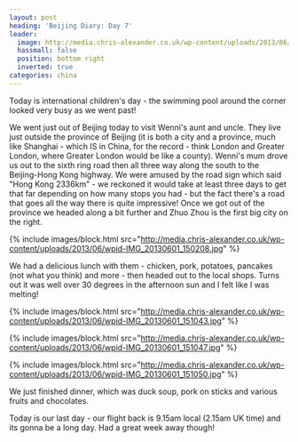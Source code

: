 ```yaml
---
layout: post
heading: 'Beijing Diary: Day 7'
leader:
  image: http://media.chris-alexander.co.uk/wp-content/uploads/2013/06/wpid-IMG_20130601_143902.jpg
  hassmall: false
  position: bottom right
  inverted: true
categories: china
---
```


Today is international children's day - the swimming pool around the corner looked very busy as we went past!

We went just out of Beijing today to visit Wenni's aunt and uncle. They live just outside the province of Beijing (it is both a city and a province, much like Shanghai - which IS in China, for the record - think London and Greater London, where Greater London would be like a county). Wenni's mum drove us out to the sixth ring road then all three way along the south to the Beijing-Hong Kong highway. We were amused by the road sign which said "Hong Kong 2336km" - we reckoned it would take at least three days to get that far depending on how many stops you had - but the fact there's a road that goes all the way there is quite impressive! Once we got out of the province we headed along a bit further and Zhuo Zhou is the first big city on the right.

{% include images/block.html src="http://media.chris-alexander.co.uk/wp-content/uploads/2013/06/wpid-IMG_20130601_150208.jpg" %}

We had a delicious lunch with them - chicken, pork, potatoes, pancakes (not what you think) and more - then headed out to the local shops. Turns out it was well over 30 degrees in the afternoon sun and I felt like I was melting!

{% include images/block.html src="http://media.chris-alexander.co.uk/wp-content/uploads/2013/06/wpid-IMG_20130601_151043.jpg" %}

{% include images/block.html src="http://media.chris-alexander.co.uk/wp-content/uploads/2013/06/wpid-IMG_20130601_151047.jpg" %}

{% include images/block.html src="http://media.chris-alexander.co.uk/wp-content/uploads/2013/06/wpid-IMG_20130601_151050.jpg" %}

We just finished dinner, which was duck soup, pork on sticks and various fruits and chocolates.

Today is our last day - our flight back is 9.15am local (2.15am UK time) and its gonna be a long day. Had a great week away though!
